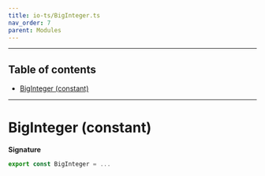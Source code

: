 ```yaml
---
title: io-ts/BigInteger.ts
nav_order: 7
parent: Modules
---
```


---

<h2 class="text-delta">Table of contents</h2>

- [BigInteger (constant)](#biginteger-constant)

---

# BigInteger (constant)

**Signature**

```ts
export const BigInteger = ...
```
